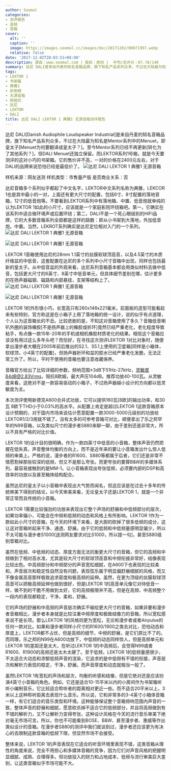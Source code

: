 ```yaml
---
author: Soomal
categories:
- 测评报告
- 音频
- 音箱
cover:
  alt: ''
  caption: ''
  image: https://images.soomal.cc/images/doc/20171202/00071997.webp
  relative: false
date: '2017-12-02T20:03:51+08:00'
description: 源自：www.soomal.com | 版权：原创 |  平均/总评分：07.78/140
summary: 达尼 DALI是来自丹麦的知名音箱品牌，旗下知名产品系列众多，不过在大陆最为知名是Mentor系列中的Menuet，即皇太子。而LEKTOR系列1号箱，就是今天要测评的这对小巧的书架箱。它的售价并不高，一对的价格在2400元左右……
tags:
- LEKTOR 1
- 书架箱
- 典雅1
- 前倒相
- 无源音箱
- 倒相式
- 达尼
- LEKTOR
- DALI
title: 达尼 DALI LEKTOR 1 典雅1 无源音箱测评报告
---
```


达尼 DALI[Danish Audiophile Loudspeaker Industrial]是来自丹麦的知名音箱品牌，旗下知名产品系列众多，不过在大陆最为知名是Mentor系列中的Menuet，即皇太子[Menuet为何要翻译成皇太子？]。至今Mentor系列已经不再更新[转化为了其他系列？]，但DALI Menuet还独立保留。而LEKTOR系列1号箱，就是今天要测评的这对小巧的书架箱。它的售价并不高，一对的价格在2400元左右，对于DALI的品牌来说恐怕已经是最低价了。
![达尼 DALI LEKTOR 1 典雅1 无源音箱](https://images.soomal.cc/images/doc/20171123/00071787.webp)





样机来源：网友送测
样机类型：市售量产版
是否商业关系：否

达尼音箱多个系列似乎都起了中文名字，LEKTOR中文系列名称为典雅，LEKCOR 1也是其中最小的一对，上面还有更大尺寸的配置，包括6寸、8寸配置的落地音箱，12寸的低音炮等。不要看到LEKTOR系列中有落地箱、中置、低音炮就单纯的认为LEKTOR 1如此的小尺寸，应该就是一个家庭影院环绕箱吧。第一，它确实在该系列中适合做环境声或后置环绕；第二，DALI不是一个死心眼级别的HIFI品牌，它的大多数音箱系列全部都是这样的路数：即从小书架到大落地，外加低音炮，中置。当然，LEKROT系列确实是达尼定位相对入门的一个系列。
![达尼 DALI LEKTOR 1 典雅1 无源音箱](https://images.soomal.cc/images/doc/20171123/00071788.webp)




![达尼 DALI LEKTOR 1 典雅1 无源音箱](https://images.soomal.cc/images/doc/20171123/00071791.webp)




LEKTOR 1音箱使用达尼的28mm 1.1英寸的丝膜软球顶高音，以及4.5英寸的木质纤维盆的中低音，这套配置在达尼的多个系列中小尺寸音箱中出现，同样也包括最新的皇太子。从中低音盆的外观来看，达尼系列音箱基本都会用类似材料去做中低音，包括更大尺寸的6英寸、8英寸中低音单元，但具体细节差别在哪，估计更多的在扬声器磁钢、磁路和内部悬挂，支架等结构上了。
![达尼 DALI LEKTOR 1 典雅1 无源音箱](https://images.soomal.cc/images/doc/20171123/00071792.webp)




![达尼 DALI LEKTOR 1 典雅1 无源音箱](https://images.soomal.cc/images/doc/20171123/00071793.webp)




LEKTOR 1的外形很小巧，长宽高只有260x146x221毫米，前面板的造型可能看起来有些特别，官方称这是在小箱子上用了落地箱的统一设计，说的似乎有点道理，个人认为这音箱长的不丑。比较悲剧的是，不知这对音箱使用了多久？音箱低音喇叭外圈的装饰橡胶[不是扬声器上的橡胶或折环]竟然已经严重老化，老化程度导致粘手，有点像一款15年-20年的手机或相机橡胶材质老化的结果。相信这个音箱应该没有用过这么多年头吧？而恰好，在寻找这次测评LEKTOR 1对比对象时，随便拿出漫步者大概在2005年前后推出的S2.1、S5.1上使用的卫星箱[同样是小箱体，软球顶，小4英寸的配置]，但扬声器折环和盆的胶水已经严重老化发脆，无法正常工作了。所以，平时不使用的音箱也要注意收藏保养。

音箱官方给出了比较详细的参数，频响范围±3dB下51Hz-27kHz，灵敏度84dB@2.83Vrms，阻抗8欧姆，最大声压104dB。推荐功放40-100瓦。从灵敏度来看，这绝对不是一款容易驱动的小箱子，不过扬声器越小设计的方向都以低灵敏度为主。

本次测评使用新德克A600合并式功放，它可以提供160瓦[8欧]的输出功率，和30瓦 8欧下THD小于0.03%的高水平。从配置上肯定是超过LEKTOR 1这款音箱原本设计预期的，对于国内市场来说估计愿意配置一款3000-5000元级别的功放给LEKTOR1/2/3用就不错了。没有太多的可参考音箱可对比，顺便拿出了乐之邦早年的N99音箱，以及类似尺寸的漫步者S880来聊一聊，由于差别还是非常大，所以不具有严格的对比价值。

LEKTOR 1的设计目的很明确，作为一款四英寸中低音的小音箱，整体声音仍然把握在低失真，声音整体均衡的方向上，而不是近年来的要让小音箱发出什么惊人低频的审美上。严格的说，漫步者的R1600、S880等都属于后者，它们还是非常不情愿割掉那些较深的低频，但又不是那么夸张。而更夸张的要算B&W的多媒体系列，最容易接触到的是MM-1。让小音箱表现出夸张低频，必须要内部的DSP和高效率的功放以及甚至箱体结构配合。

虽然达尼的皇太子以小音箱中表现出大气势而闻名，但这应该是在过去十多年的传统审美下得到的结论，以今天审美来看，无论皇太子还是LEKTOR 1，就是一个非常正常而且传统的小音箱。

LEKTOR 1需要比较强劲的功放来表现出它整个声场的舒展和中低频部分的层次，如果功率偏小，可能会在中频和低频的动态和风格上有所影响。LEKTOR 1作为一款如此小尺寸的音箱，在今天的环境下来看，是大胆的砍掉了很多低频的成分，这让这对音箱听起来干净、通透、舒展。由于它的低频和中低频量感明显偏少，所以不太可能与漫步者S1000[送测网友要求对比S1000，所以提一句]，甚至S880级别音箱对比。

虽然在低频、中低频的动态、厚度方面无法抗衡更大尺寸的音箱，但它的高频和中频做到了相对高水准，尤其是较大尺寸的软球顶高音和中频衔接非常好，结像表现比较出色。中高频部分和中频部分的声音宽松细腻，在A600下也表现的比较柔和，声音层次和稳定性自然没有问题，表现弦乐属于明显偏舒展细腻的风格，而又不像金属高音那样极致追求密度和极高频的延伸。虽然，在更为顶级的丝膜软球顶高音可以把极高频延伸也做到很好，但是LEKTOR 1的高音单元像它对待低音一样，做不到的干脆不用做到太好，它的高频极限并不高，但是在高频、中高频整个一段内的表现都稳定，干净，柔和，舒展。

它的声场的舒展和中高频的声音层次确实不输给更大尺寸的音箱，如果非要和漫步者音箱相比，漫步者本身就是比较注重中频厚度和极致结像力的音箱，所以宽松感来说不是长项。那么LEKTOR 1的风格则更为宽松，无论和漫步者或者Airpulse的任何一款对比。如果和漫步者同样小尺寸的R1600/1900之类去对比，恐怕动态和厚度上，LEKTOR都不占优，但是高频的细节，中频的舒展，是它们原比不了的。而同理，乐之邦的N99在A600功放下，中低频的动态同样惊人，但是高频单元和LEKTOR 1的差距还是太大，在听过LEKTOR 1的中高频后，会觉得N99或者R1600、R1900的高频还是太木太硬了。至于低频，LEKTOR 1的低频量感很少，不太适合大动态和浓郁低频声音的渲染，它追求的是中低频有不错的衔接，声音层次和解析力表现的稳定，干净，舒展。而声音厚度和动态就相当一般了。

虽然LEKTOR 1有宽松的声场和层次，均衡的听感和结像，但是它绝对还是应该扮演4英寸小音箱的角色。例如，它还是适合10-15平米以内的小房间作为书架箱听听小编制音乐，它比较适合聆听者的距离相对更近一些。而不适合20平米以上，3米以上这种聆听距离去表现什么音乐。所以说，它和非常多的3-4英寸小箱体音箱一样，有它们适合的音乐类型和环境。这种能够保证整个音箱频响范围内声音的一致，整体声音的舒展和细腻，愿意砍杀掉不适合它的低频部分，并且将高频做到有不错的解析力，又不让解析力变得夸张，这种设计风格在今天的流行音乐审美下绝对毫无市场可言。所以，你也不可能看到BOSE、B&W、甚至漫步者、惠威等作出类似设计的音箱。在漫步者S880的测评中我们就谈到过，漫步者还应该更为有决心的去限制这款音箱的低频下限，但显然市场不会接受。

整体来说，LEKTOR 1的声音表现在它适合的听音环境里表现不错，这类音箱从理性的角度来说，完全不用担心和多媒体音箱的竞争，因为它们对声音风格的把握明显细腻、成熟、合理得多。但功放投入的财力和占地成本，低频与流行审美巨大差别，让这类音箱似乎市场可能不大。